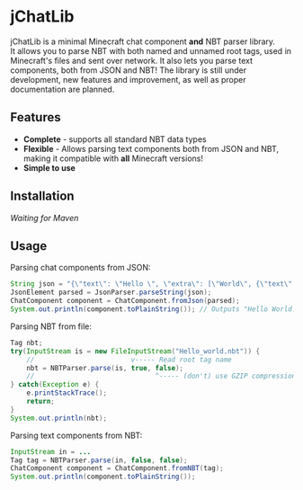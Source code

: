 # jChatLib

jChatLib is a minimal Minecraft chat component **and** NBT parser library.  
It allows you to parse NBT with both named and unnamed root tags, used in Minecraft's files and sent over network.
It also lets you parse text components, both from JSON and NBT!
The library is still under development, new features and improvement, as well as proper documentation are planned.

## Features
- **Complete** - supports all standard NBT data types
- **Flexible** - Allows parsing text components both from JSON and NBT, making it compatible with **all** Minecraft versions!
- **Simple to use**

## Installation
*Waiting for Maven*

## Usage

Parsing chat components from JSON:
```java
String json = "{\"text\": \"Hello \", \"extra\": [\"World\", {\"text\": \"!\"}]}";
JsonElement parsed = JsonParser.parseString(json);
ChatComponent component = ChatComponent.fromJson(parsed);
System.out.println(component.toPlainString()); // Outputs "Hello World!"
```

Parsing NBT from file:
```java
Tag nbt;
try(InputStream is = new FileInputStream("Hello_world.nbt")) {
    //                        v----- Read root tag name
    nbt = NBTParser.parse(is, true, false);
    //                              ^----- (don't) use GZIP compression 
} catch(Exception e) {
    e.printStackTrace();
    return;
}
System.out.println(nbt);
```

Parsing text components from NBT:
```java
InputStream in = ...
Tag tag = NBTParser.parse(in, false, false);
ChatComponent component = ChatComponent.fromNBT(tag);
System.out.println(component.toPlainString());
```
